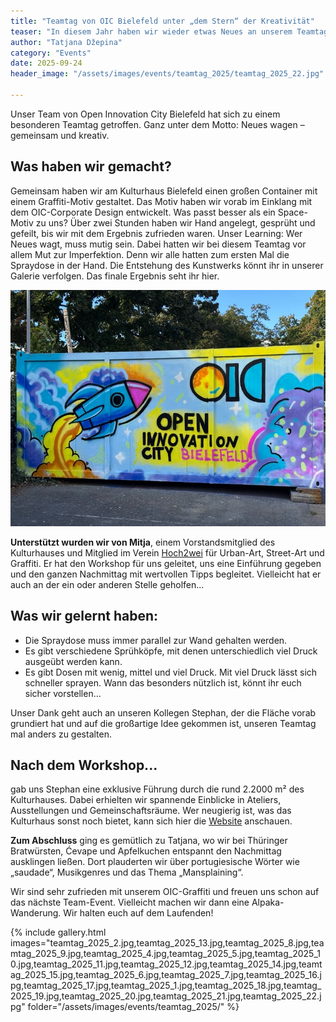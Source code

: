 ```yaml
---
title: "Teamtag von OIC Bielefeld unter „dem Stern“ der Kreativität"
teaser: "In diesem Jahr haben wir wieder etwas Neues an unserem Teamtag ausprobiert. Hier sind ein paar Impressionen."
author: "Tatjana Džepina"
category: "Events"
date: 2025-09-24
header_image: "/assets/images/events/teamtag_2025/teamtag_2025_22.jpg" 

---
```

Unser Team von Open Innovation City Bielefeld hat sich zu einem besonderen Teamtag getroffen. Ganz unter dem Motto: Neues wagen – gemeinsam und kreativ.

## Was haben wir gemacht?
Gemeinsam haben wir am Kulturhaus Bielefeld einen großen Container mit einem Graffiti-Motiv gestaltet. Das Motiv haben wir vorab im Einklang mit dem OIC-Corporate Design entwickelt. Was passt besser als ein Space-Motiv zu uns?
Über zwei Stunden haben wir Hand angelegt, gesprüht und gefeilt, bis wir mit dem Ergebnis zufrieden waren. Unser Learning: Wer Neues wagt, muss mutig sein. Dabei hatten wir bei diesem Teamtag vor allem Mut zur Imperfektion. Denn wir alle hatten zum ersten Mal die Spraydose in der Hand.
Die Entstehung des Kunstwerks könnt ihr in unserer Galerie verfolgen. Das finale Ergebnis seht ihr hier.

![Ein Graffiti-Bild ist auf einem Container zu sehen. Darauf sieht man eine Rakete, die ins All fliegt. Daneben steht OIC Open Innovation City Bielefeld](/assets/images/events/teamtag_2025/teamtag_2025_23.jpg)

**Unterstützt wurden wir von Mitja**, einem Vorstandsmitglied des Kulturhauses und Mitglied im Verein [Hoch2wei](https://kulturhaus-ostblock.de/shortcuts/workshops/community-graffiti-workshop/) für Urban-Art, Street-Art und Graffiti. Er hat den Workshop für uns geleitet, uns eine Einführung gegeben und den ganzen Nachmittag mit wertvollen Tipps begleitet. Vielleicht hat er auch an der ein oder anderen Stelle geholfen...

## Was wir gelernt haben:
* Die Spraydose muss immer parallel zur Wand gehalten werden.
* Es gibt verschiedene Sprühköpfe, mit denen unterschiedlich viel Druck ausgeübt werden kann.
* Es gibt Dosen mit wenig, mittel und viel Druck. Mit viel Druck lässt sich schneller sprayen. Wann das besonders nützlich ist, könnt ihr euch sicher vorstellen…
  
Unser Dank geht auch an unseren Kollegen Stephan, der die Fläche vorab grundiert hat und auf die großartige Idee gekommen ist, unseren Teamtag mal anders zu gestalten.

## Nach dem Workshop...
gab uns Stephan eine exklusive Führung durch die rund 2.2000 m² des Kulturhauses. Dabei erhielten wir spannende Einblicke in Ateliers, Ausstellungen und Gemeinschaftsräume. Wer neugierig ist, was das Kulturhaus sonst noch bietet, kann sich hier die [Website](https://kulturhaus-ostblock.de/) anschauen.
  
**Zum Abschluss** ging es gemütlich zu Tatjana, wo wir bei Thüringer Bratwürsten, Ćevape und Apfelkuchen entspannt den Nachmittag ausklingen ließen. Dort plauderten wir über portugiesische Wörter wie „saudade“, Musikgenres und das Thema „Mansplaining“.  
  
Wir sind sehr zufrieden mit unserem OIC-Graffiti und freuen uns schon auf das nächste Team-Event. Vielleicht machen wir dann eine Alpaka-Wanderung. Wir halten euch auf dem Laufenden!


{% include gallery.html 
   images="teamtag_2025_2.jpg,teamtag_2025_13.jpg,teamtag_2025_8.jpg,teamtag_2025_9.jpg,teamtag_2025_4.jpg,teamtag_2025_5.jpg,teamtag_2025_10.jpg,teamtag_2025_11.jpg,teamtag_2025_12.jpg,teamtag_2025_14.jpg,teamtag_2025_15.jpg,teamtag_2025_6.jpg,teamtag_2025_7.jpg,teamtag_2025_16.jpg,teamtag_2025_17.jpg,teamtag_2025_1.jpg,teamtag_2025_18.jpg,teamtag_2025_19.jpg,teamtag_2025_20.jpg,teamtag_2025_21.jpg,teamtag_2025_22.jpg" folder="/assets/images/events/teamtag_2025/" %}

